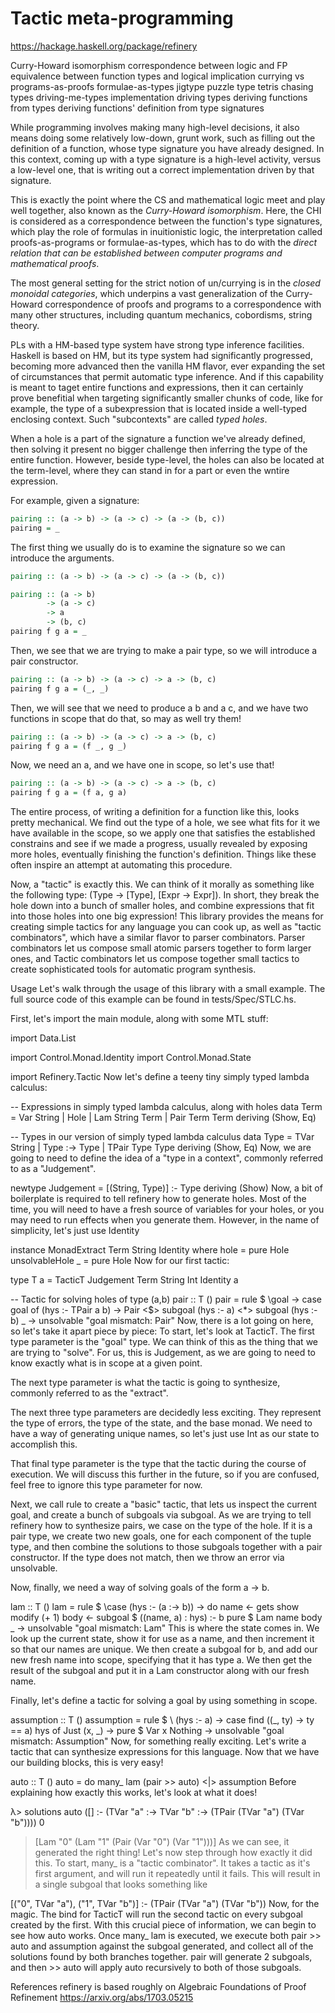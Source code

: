 # Tactic meta-programming

https://hackage.haskell.org/package/refinery

Curry-Howard isomorphism
correspondence between logic and FP
equivalence between function types and logical implication
currying vs 
programs-as-proofs
formulae-as-types
jigtype puzzle
type tetris
chasing types
driving-me-types implementation
driving types
deriving functions from types
deriving functions' definition from type signatures



While programming involves making many high-level decisions, it also means doing some relatively low-down, grunt work, such as filling out the definition of a function, whose type signature you have already designed. In this context, coming up with a type signature is a high-level activity, versus a low-level one, that is writing out a correct implementation driven by that signature.

This is exactly the point where the CS and mathematical logic meet and play well together, also known as the *Curry-Howard isomorphism*. Here, the CHI is considered as a correspondence between the function's type signatures, which play the role of formulas in inuitionistic logic, the interpretation called proofs-as-programs or formulae-as-types, which has to do with the *direct relation that can be established between computer programs and mathematical proofs*.

The most general setting for the strict notion of un/currying is in the *closed monoidal categories*, which underpins a vast generalization of the Curry-Howard correspondence of proofs and programs to a correspondence with many other structures, including quantum mechanics, cobordisms, string theory.


PLs with a HM-based type system have strong type inference facilities. Haskell is based on HM, but its type system had significantly progressed, becoming more advanced then the vanilla HM flavor, ever expanding the set of circumstances that permit automatic type inference. And if this capability is meant to taget entire functions and expressions, then it can certainly prove benefitial when targeting significantly smaller chunks of code, like for example, the type of a subexpression that is located inside a well-typed enclosing context. Such "subcontexts" are called *typed holes*.

When a hole is a part of the signature a function we've already defined, then solving it present no bigger challenge then inferring the type of the entire function. However, beside type-level, the holes can also be located at the term-level, where they can stand in for a part or even the wntire expression.

For example, given a signature:

```hs
pairing :: (a -> b) -> (a -> c) -> (a -> (b, c))
pairing = _
```

The first thing we usually do is to examine the signature so we can introduce the arguments.

```hs
pairing :: (a -> b) -> (a -> c) -> (a -> (b, c))
```



```hs
pairing :: (a -> b)
        -> (a -> c)
        -> a
        -> (b, c)
pairing f g a = _
```

Then, we see that we are trying to make a pair type, so we will introduce a pair constructor.

```hs
pairing :: (a -> b) -> (a -> c) -> a -> (b, c)
pairing f g a = (_, _)
```

Then, we will see that we need to produce a b and a c, and we have two functions in scope that do that, so may as well try them!

```hs
pairing :: (a -> b) -> (a -> c) -> a -> (b, c)
pairing f g a = (f _, g _)
```

Now, we need an a, and we have one in scope, so let's use that!

```hs
pairing :: (a -> b) -> (a -> c) -> a -> (b, c)
pairing f g a = (f a, g a)
```

The entire process, of writing a definition for a function like this, looks pretty mechanical. We find out the type of a hole, we see what fits for it we have available in the scope, so we apply one that satisfies the established constrains and see if we made a progress, usually revealed by exposing more holes, eventually finishing the function's definition. Things like these often inspire an attempt at automating this procedure.

Now, a "tactic" is exactly this. We can think of it morally as something like the following type: (Type -> [Type], [Expr -> Expr]). In short, they break the hole down into a bunch of smaller holes, and combine expressions that fit into those holes into one big expression! This library provides the means for creating simple tactics for any language you can cook up, as well as "tactic combinators", which have a similar flavor to parser combinators. Parser combinators let us compose small atomic parsers together to form larger ones, and Tactic combinators let us compose together small tactics to create sophisticated tools for automatic program synthesis.

Usage
Let's walk through the usage of this library with a small example. The full source code of this example can be found in tests/Spec/STLC.hs.

First, let's import the main module, along with some MTL stuff:

import Data.List

import Control.Monad.Identity
import Control.Monad.State

import Refinery.Tactic
Now let's define a teeny tiny simply typed lambda calculus:

-- Expressions in simply typed lambda calculus, along with holes
data Term
  = Var String
  | Hole
  | Lam String Term
  | Pair Term Term
  deriving (Show, Eq)

-- Types in our version of simply typed lambda calculus
data Type
  = TVar String
  | Type :-> Type
  | TPair Type Type
  deriving (Show, Eq)
Now, we are going to need to define the idea of a "type in a context", commonly referred to as a "Judgement".

newtype Judgement = [(String, Type)] :- Type
  deriving (Show)
Now, a bit of boilerplate is required to tell refinery how to generate holes. Most of the time, you will need to have a fresh source of variables for your holes, or you may need to run effects when you generate them. However, in the name of simplicity, let's just use Identity

instance MonadExtract Term String Identity where
    hole = pure Hole
    unsolvableHole _ = pure Hole
Now for our first tactic:

type T a = TacticT Judgement Term String Int Identity a

-- Tactic for solving holes of type (a,b)
pair :: T ()
pair = rule $ \goal ->
    case goal of
      (hys :- TPair a b) -> Pair <$> subgoal (hys :- a) <*> subgoal (hys :- b)
      _                  -> unsolvable "goal mismatch: Pair"
Now, there is a lot going on here, so let's take it apart piece by piece: To start, let's look at TacticT. The first type parameter is the "goal" type. We can think of this as the thing that we are trying to "solve". For us, this is Judgement, as we are going to need to know exactly what is in scope at a given point.

The next type parameter is what the tactic is going to synthesize, commonly referred to as the "extract".

The next three type parameters are decidedly less exciting. They represent the type of errors, the type of the state, and the base monad. We need to have a way of generating unique names, so let's just use Int as our state to accomplish this.

That final type parameter is the type that the tactic during the course of execution. We will discuss this further in the future, so if you are confused, feel free to ignore this type parameter for now.

Next, we call rule to create a "basic" tactic, that lets us inspect the current goal, and create a bunch of subgoals via subgoal. As we are trying to tell refinery how to synthesize pairs, we case on the type of the hole. If it is a pair type, we create two new goals, one for each component of the tuple type, and then combine the solutions to those subgoals together with a pair constructor. If the type does not match, then we throw an error via unsolvable.

Now, finally, we need a way of solving goals of the form a -> b.

lam :: T ()
lam = rule $ \case
    (hys :- (a :-> b)) -> do
        name <- gets show
        modify (+ 1)
        body <- subgoal $ ((name, a) : hys) :- b
        pure $ Lam name body
    _                  -> unsolvable "goal mismatch: Lam"
This is where the state comes in. We look up the current state, show it for use as a name, and then increment it so that our names are unique. We then create a subgoal for b, and add our new fresh name into scope, specifying that it has type a. We then get the result of the subgoal and put it in a Lam constructor along with our fresh name.

Finally, let's define a tactic for solving a goal by using something in scope.

assumption :: T ()
assumption = rule $ \ (hys :- a) ->
  case find (\(_, ty) -> ty == a) hys of
    Just (x, _) -> pure $ Var x
    Nothing     -> unsolvable "goal mismatch: Assumption"
Now, for something really exciting. Let's write a tactic that can synthesize expressions for this language. Now that we have our building blocks, this is very easy!

auto :: T ()
auto = do
    many_ lam
    (pair >> auto) <|> assumption
Before explaining how exactly this works, let's look at what it does!

λ> solutions auto ([] :- (TVar "a" :-> TVar "b" :-> (TPair (TVar "a") (TVar "b")))) 0
> [Lam "0" (Lam "1" (Pair (Var "0") (Var "1")))]
As we can see, it generated the right thing! Let's now step through how exactly it did this. To start, many_ is a "tactic combinator". It takes a tactic as it's first argument, and will run it repeatedly until it fails. This will result in a single subgoal that looks something like

[("0", TVar "a"), ("1", TVar "b")] :- (TPair (TVar "a") (TVar "b"))
Now, for the magic. The bind for TacticT will run the second tactic on every subgoal created by the first. With this crucial piece of information, we can begin to see how auto works. Once many_ lam is executed, we execute both pair >> auto and assumption against the subgoal generated, and collect all of the solutions found by both branches together. pair will generate 2 subgoals, and then >> auto will apply auto recursively to both of those subgoals.

References
refinery is based roughly on Algebraic Foundations of Proof Refinement
https://arxiv.org/abs/1703.05215
